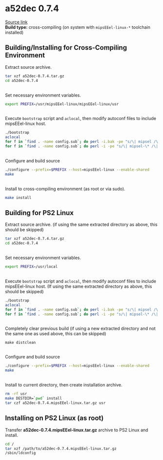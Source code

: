 # a52dec 0.7.4

[Source link](http://download.videolan.org/pub/videolan/vlc/0.7.2/contrib/a52dec-0.7.4.tar.gz)  
**Build type:** cross-compiling (on system with ```mipsEEel-linux-*``` toolchain installed)

## Building/Installing for Cross-Compiling Environment

Extract source archive.
```bash
tar xzf a52dec-0.7.4.tar.gz
cd a52dec-0.7.4
```

&nbsp;  
Set necessary environment variables.
```bash
export PREFIX=/usr/mipsEEel-linux/mipsEEel-linux/usr
```

&nbsp;  
Execute ```bootstrap``` script and ```aclocal```, then modify autoconf files to include mipsEEel-linux host.
```bash
./bootstrap
aclocal
for f in `find . -name config.sub`; do perl -i.bak -pe "s/\| mipsel /\| mipsel \| mipsEEel /" "$f"; done
for f in `find . -name config.sub`; do perl -i -pe "s/\| mipsel-\* /\| mipsel-\* | mipsEEel-\* /" "$f"; done
```

&nbsp;  
Configure and build source
```bash
./configure --prefix=$PREFIX --host=mipsEEel-linux --enable-shared
make
```

&nbsp;  
Install to cross-compiling environment (as root or via sudo).
```bash
make install
```

## Building for PS2 Linux

Extract source archive. (if using the same extracted directory as above, this should be skipped)
```bash
tar xzf a52dec-0.7.4.tar.gz
cd a52dec-0.7.4
```

&nbsp;  
Set necessary environment variables.
```bash
export PREFIX=/usr/local
```

&nbsp;  
Execute ```bootstrap``` script and ```aclocal```, then modify autoconf files to include mipsEEel-linux host. (If using the same extracted directory as above, this should be skipped)
```bash
./bootstrap
aclocal
for f in `find . -name config.sub`; do perl -i.bak -pe "s/\| mipsel /\| mipsel \| mipsEEel /" "$f"; done
for f in `find . -name config.sub`; do perl -i -pe "s/\| mipsel-\* /\| mipsel-\* | mipsEEel-\* /" "$f"; done
```

&nbsp;  
Completely clear previous build (if using a new extracted directory and not the same one as used above, this can be skipped)
```
make distclean
```

&nbsp;  
Configure and build source
```bash
./configure --prefix=$PREFIX --host=mipsEEel-linux --enable-shared
make
```

&nbsp;  
Install to current directory, then create installation archive.
```bash
rm -rf usr
make DESTDIR=`pwd` install
tar czf a52dec-0.7.4.mipsEEel-linux.tar.gz usr
```

## Installing on PS2 Linux (as root)

Transfer **a52dec-0.7.4.mipsEEel-linux.tar.gz** archive to PS2 Linux and install.
```bash
cd /
tar xzf /path/to/a52dec-0.7.4.mipsEEel-linux.tar.gz
/sbin/ldconfig
```

